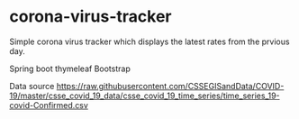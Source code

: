 # corona-virus-tracker
Simple corona virus tracker which displays the latest rates from the prvious day. 

Spring boot 
thymeleaf
Bootstrap

Data source
https://raw.githubusercontent.com/CSSEGISandData/COVID-19/master/csse_covid_19_data/csse_covid_19_time_series/time_series_19-covid-Confirmed.csv
